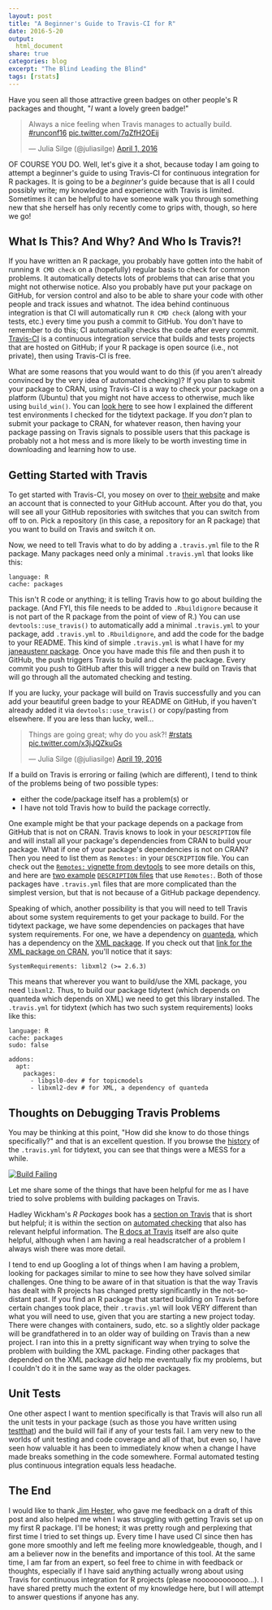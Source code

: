 ```yaml
---
layout: post
title: "A Beginner's Guide to Travis-CI for R"
date: 2016-5-20
output:
  html_document
share: true
categories: blog
excerpt: "The Blind Leading the Blind"
tags: [rstats]
---
```


Have you seen all those attractive green badges on other people's R packages and thought, "*I* want a lovely green badge!"

<blockquote class="twitter-tweet" data-lang="en"><p lang="en" dir="ltr">Always a nice feeling when Travis manages to actually build. <a href="https://twitter.com/hashtag/runconf16?src=hash">#runconf16</a> <a href="https://t.co/7qZfH2OEij">pic.twitter.com/7qZfH2OEij</a></p>&mdash; Julia Silge (@juliasilge) <a href="https://twitter.com/juliasilge/status/716034756509507584">April 1, 2016</a></blockquote>
<script async src="http://platform.twitter.com/widgets.js" charset="utf-8"></script>

OF COURSE YOU DO. Well, let's give it a shot, because today I am going to attempt a beginner's guide to using Travis-CI for continuous integration for R packages. It is going to be a *beginner's* guide because that is all I could possibly write; my knowledge and experience with Travis is limited. Sometimes it can be helpful to have someone walk you through something new that she herself has only recently come to grips with, though, so here we go!

## What Is This? And Why? And Who Is Travis?!

If you have written an R package, you probably have gotten into the habit of running `R CMD check` on a (hopefully) regular basis to check for common problems. It automatically detects lots of problems that can arise that you might not otherwise notice. Also you probably have put your package on GitHub, for version control and also to be able to share your code with other people and track issues and whatnot. The idea behind continuous integration is that CI will automatically run `R CMD check` (along with your tests, etc.) every time you push a commit to GitHub. You don't have to remember to do this; CI automatically checks the code after every commit. [Travis-CI](https://travis-ci.org/) is a continuous integration service that builds and tests projects that are hosted on GitHub; if your R package is open source (i.e., not private), then using Travis-CI is free.

What are some reasons that you would want to do this (if you aren't already convinced by the very idea of automated checking)? If you plan to submit your package to CRAN, using Travis-CI is a way to check your package on a platform (Ubuntu) that you might not have access to otherwise, much like using `build_win()`. You can [look here](https://github.com/juliasilge/tidytext/blob/master/cran-comments.md) to see how I explained the different test environments I checked for the tidytext package. If you *don't* plan to submit your package to CRAN, for whatever reason, then having your package passing on Travis signals to possible users that this package is probably not a hot mess and is more likely to be worth investing time in downloading and learning how to use.

## Getting Started with Travis

To get started with Travis-CI, you mosey on over to [their website](https://travis-ci.org/) and make an account that is connected to your GitHub account. After you do that, you will see all your GitHub repositories with switches that you can switch from off to on. Pick a repository (in this case, a repository for an R package) that you want to build on Travis and switch it on.

Now, we need to tell Travis what to do by adding a `.travis.yml` file to the R package. Many packages need only a minimal `.travis.yml` that looks like this:

```
language: R
cache: packages
```

This isn't R code or anything; it is telling Travis how to go about building the package. (And FYI, this file needs to be added to `.Rbuildignore` because it is not part of the R package from the point of view of R.) You can use `devtools::use_travis()` to automatically add a minimal `.travis.yml` to your package, add `.travis.yml` to `.Rbuildignore`, and add the code for the badge to your README. This kind of simple `.travis.yml` is what I have for my [janeaustenr package](https://github.com/juliasilge/janeaustenr/blob/master/.travis.yml). Once you have made this file and then push it to GitHub, the push triggers Travis to build and check the package. Every commit you push to GitHub after this will trigger a new build on Travis that will go through all the automated checking and testing.

If you are lucky, your package will build on Travis successfully and you can add your beautiful green badge to your README on GitHub, if you haven't already added it via `devtools::use_travis()` or copy/pasting from elsewhere. If you are less than lucky, well...

<blockquote class="twitter-tweet" data-lang="en"><p lang="en" dir="ltr">Things are going great; why do you ask?! <a href="https://twitter.com/hashtag/rstats?src=hash">#rstats</a> <a href="https://t.co/x3jJQZkuGs">pic.twitter.com/x3jJQZkuGs</a></p>&mdash; Julia Silge (@juliasilge) <a href="https://twitter.com/juliasilge/status/722514130968535042">April 19, 2016</a></blockquote>
<script async src="http://platform.twitter.com/widgets.js" charset="utf-8"></script>

If a build on Travis is erroring or failing (which are different), I tend to think of the problems being of two possible types: 

* either the code/package itself has a problem(s) or 
* I have not told Travis how to build the package correctly. 

One example might be that your package depends on a package from GitHub that is not on CRAN. Travis knows to look in your `DESCRIPTION` file and will install all your package's dependencies from CRAN to build your package. What if one of your package's dependencies is not on CRAN? Then you need to list them as `Remotes:` in your `DESCRIPTION` file. You can check out the [`Remotes:` vignette from devtools](https://cran.r-project.org/web/packages/devtools/vignettes/dependencies.html) to see more details on this, and here are [two example](https://github.com/ropenscilabs/geojsonlint/blob/master/DESCRIPTION) [`DESCRIPTION` files](https://github.com/jennybc/googlesheets/blob/master/DESCRIPTION) that use `Remotes:`. Both of those packages have `.travis.yml` files that are more complicated than the simplest version, but that is not because of a GitHub package dependency.

Speaking of which, another possibility is that you will need to tell Travis about some system requirements to get your package to build. For the tidytext package, we have some dependencies on packages that have system requirements. For one, we have a dependency on [quanteda](https://cran.r-project.org/web/packages/quanteda/index.html), which has a dependency on the [XML package](https://cran.r-project.org/web/packages/XML/index.html). If you check out that [link for the XML package on CRAN](https://cran.r-project.org/web/packages/XML/index.html), you'll notice that it says:

```
SystemRequirements: libxml2 (>= 2.6.3)
```

This means that wherever you want to build/use the XML package, you need `libxml2`. Thus, to build our package tidytext (which depends on quanteda which depends on XML) we need to get this library installed. The `.travis.yml` for tidytext (which has two such system requirements) looks like this:

```
language: R
cache: packages
sudo: false

addons:
  apt:
    packages:
      - libgsl0-dev # for topicmodels
      - libxml2-dev # for XML, a dependency of quanteda
```

## Thoughts on Debugging Travis Problems

You may be thinking at this point, "How did she know to do those things specifically?" and that is an excellent question. If you browse the [history](https://github.com/juliasilge/tidytext/commits/master/.travis.yml) of the `.travis.yml` for tidytext, you can see that things were a MESS for a while.

<a href="https://imgflip.com/i/14hqh5"><img src="https://i.imgflip.com/14hqh5.jpg" title="Build Failing"/></a>

Let me share some of the things that have been helpful for me as I have tried to solve problems with building packages on Travis.

Hadley Wickham's *R Packages* book has a [section on Travis](http://r-pkgs.had.co.nz/check.html#travis) that is short but helpful; it is within the section on [automated checking](http://r-pkgs.had.co.nz/check.html) that also has relevant helpful information. The [R docs at Travis](https://docs.travis-ci.com/user/languages/r/) itself are also quite helpful, although when I am having a real headscratcher of a problem I always wish there was more detail.

I tend to end up Googling a lot of things when I am having a problem, looking for packages similar to mine to see how they have solved similar challenges. One thing to be aware of in that situation is that the way Travis has dealt with R projects has changed pretty significantly in the not-so-distant past. If you find an R package that started building on Travis before certain changes took place, their `.travis.yml` will look VERY different than what you will need to use, given that you are starting a new project today. There were changes with containers, sudo, etc. so a slightly older package will be grandfathered in to an older way of building on Travis than a new project. I ran into this in a pretty significant way when trying to solve the problem with building the XML package. Finding other packages that depended on the XML package *did* help me eventually fix my problems, but I couldn't do it in the same way as the older packages.

## Unit Tests

One other aspect I want to mention specifically is that Travis will also run all the unit tests in your package (such as those you have written using [testthat](http://r-pkgs.had.co.nz/tests.html)) and the build will fail if any of your tests fail. I am very new to the worlds of unit testing and code coverage and all of that, but even so, I have seen how valuable it has been to immediately know when a change I have made breaks something in the code somewhere. Formal automated testing plus continuous integration equals less headache.

## The End

I would like to thank [Jim Hester](http://www.jimhester.com/), who gave me feedback on a draft of this post and also helped me when I was struggling with getting Travis set up on my first R package. I'll be honest; it was pretty rough and perplexing that first time I tried to set things up. Every time I have used CI since then has gone more smoothly and left me feeling more knowledgeable, though, and I am a believer now in the benefits and importance of this tool. At the same time, I am far from an expert, so feel free to chime in with feedback or thoughts, especially if I have said anything actually wrong about using Travis for continuous integration for R projects (please noooooooooooo...). I have shared pretty much the extent of my knowledge here, but I will attempt to answer questions if anyone has any.